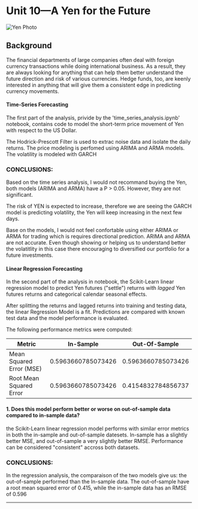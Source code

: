 # Unit 10—A Yen for the Future

![Yen Photo](Images/unit-10-readme-photo.png)

## Background

The financial departments of large companies often deal with foreign currency transactions while doing international business. As a result, they are always looking for anything that can help them better understand the future direction and risk of various currencies. Hedge funds, too, are keenly interested in anything that will give them a consistent edge in predicting currency movements.



#### Time-Series Forecasting

The first part of the analysis, privide by the 'time_series_analysis.ipynb' notebook, contains code to model the short-term price movement of Yen with respect to the US Dollar.

The Hodrick-Prescott Filter is used to extrac noise data and isolate the daily returns. The price modeling is perfomed using ARIMA and ARMA models. The volatility  is modeled with GARCH 




### CONCLUSIONS:

Based on the time series analysis, I would not recommand buying the Yen, both models (ARIMA and ARMA) have a P > 0.05. However, they are not significant. 

The risk of YEN is expected to increase, therefore we are seeing the GARCH model is predicting volatility, the Yen will keep increasing in the next few days.

Base on the models, I would not feel confortable using either ARIMA or ARMA for trading which is requires directional prediction. ARIMA and ARMA are not accurate. Even though showing or helping us to understand better the volatitlity in this case there encouraging to diversified our portfolio for a future investments.

#### Linear Regression Forecasting

In the second part of the analysis in notebook, the Scikit-Learn linear regression model to predict Yen futures ("settle") returns with *lagged* Yen futures returns and categorical calendar seasonal effects. 
 
After splitting the returns and lagged returns into training and testing data, the linear Regression Model is a fit. Predictions are compared with known test data and the model performance is evaluated.

The following performance metrics were computed:

|Metric| In-Sample |Out-Of-Sample|
|-|-|-|
|Mean Squared Error (MSE) |0.5963660785073426| 0.5963660785073426|
|Root Mean Squared Error|0.5963660785073426|0.4154832784856737|





#### 1. Does this model perform better or worse on out-of-sample data compared to in-sample data?
the Scikit-Learn linear regression model performs with similar error metrics in both the in-sample and out-of-sample datesets. In-sample has a slightly better MSE, and out-of-sample a very slightly better RMSE. Performance can be considered "consistent" accross both datasets.

### CONCLUSIONS:

In the regression analysis, the comparaison of the two models give us: the out-of-sample performed than the In-sample data. The out-of-sample have a root mean squared error of 0.415, while the in-sample data has an RMSE of 0.596
- - -


